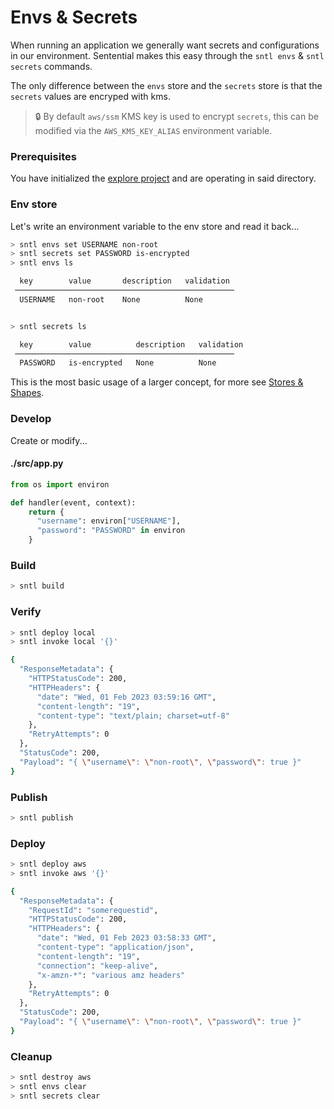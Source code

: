 # Envs & Secrets

When running an application we generally want secrets and configurations in our environment. Sentential makes this easy through the `sntl envs` & `sntl secrets` commands.

The only difference between the `envs` store and the `secrets` store is that the `secrets` values are encryped with kms.

> :lock: By default `aws/ssm` KMS key is used to encrypt `secrets`, this can be modified via the `AWS_KMS_KEY_ALIAS` environment variable.

### Prerequisites

You have initialized the [explore project](/explore/project) and are operating in said directory.

### Env store

Let's write an environment variable to the env store and read it back...

```bash
> sntl envs set USERNAME non-root
> sntl secrets set PASSWORD is-encrypted
> sntl envs ls

  key        value       description   validation  
 ───────────────────────────────────────────────── 
  USERNAME   non-root    None          None        


> sntl secrets ls

  key        value          description   validation  
 ───────────────────────────────────────────────── 
  PASSWORD   is-encrypted   None          None        
```

This is the most basic usage of a larger concept, for more see [Stores & Shapes](/examples/shapes).

### Develop

Create or modify...

<!-- tabs:start -->

#### **./src/app.py**

```python
from os import environ

def handler(event, context):
    return {
      "username": environ["USERNAME"],
      "password": "PASSWORD" in environ
    }
```

<!-- tabs:end -->

### Build

```bash
> sntl build
```

### Verify

```bash
> sntl deploy local
> sntl invoke local '{}'

{
  "ResponseMetadata": {
    "HTTPStatusCode": 200,
    "HTTPHeaders": {
      "date": "Wed, 01 Feb 2023 03:59:16 GMT",
      "content-length": "19",
      "content-type": "text/plain; charset=utf-8"
    },
    "RetryAttempts": 0
  },
  "StatusCode": 200,
  "Payload": "{ \"username\": \"non-root\", \"password\": true }"
}
```

### Publish

```bash
> sntl publish
```

### Deploy

```bash
> sntl deploy aws
> sntl invoke aws '{}'

{
  "ResponseMetadata": {
    "RequestId": "somerequestid",
    "HTTPStatusCode": 200,
    "HTTPHeaders": {
      "date": "Wed, 01 Feb 2023 03:58:33 GMT",
      "content-type": "application/json",
      "content-length": "19",
      "connection": "keep-alive",
      "x-amzn-*": "various amz headers"
    },
    "RetryAttempts": 0
  },
  "StatusCode": 200,
  "Payload": "{ \"username\": \"non-root\", \"password\": true }"
}

```

### Cleanup

```bash
> sntl destroy aws
> sntl envs clear
> sntl secrets clear
```
